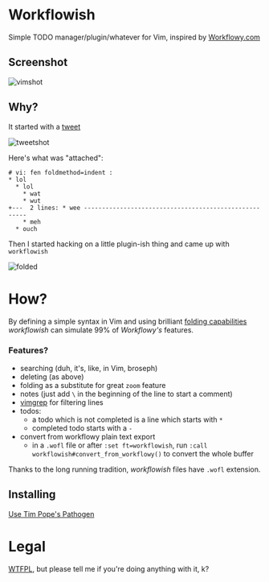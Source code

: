 # Workflowish

Simple TODO manager/plugin/whatever for Vim, inspired by [Workflowy.com](https://workflowy.com/)

## Screenshot

![vimshot](http://f.cl.ly/items/3A1n1J1e3m1R2u463a1t/Screen%20shot%202012-03-03%20at%2017.45.35.png)


## Why?

It started with a [tweet](https://twitter.com/#!/lukaszkorecki/status/175637968348917760)

![tweetshot](http://f.cl.ly/items/1M21383X350K3k0j1j2O/Screen%20shot%202012-03-03%20at%2017.15.00.png)

Here's what was "attached":

    # vi: fen foldmethod=indent :
    * lol
      * lol
        * wat
        * wut
    +---  2 lines: * wee ------------------------------------------------------
        * meh
      * ouch

Then I started hacking on a little plugin-ish thing and came up with `workflowish`

![folded](http://f.cl.ly/items/2G3d070b2c3u0m302X0j/Screen%20shot%202012-03-03%20at%2017.08.50.png)

# How?

By defining a simple syntax in Vim and using brilliant [folding capabilities](http://vim.wikia.com/wiki/Folding) *workflowish* can simulate 99% of *Workflowy's* features.


### Features?

- searching (duh, it's, like, in Vim, broseph)
- deleting (as above)
- folding as a substitute for great `zoom` feature
- notes (just add `\` in the beginning of the line to start a comment)
- [vimgrep](http://vimdoc.sourceforge.net/htmldoc/quickfix.html#:vimgrep) for filtering lines
- todos:
  - a todo which is not completed is a line which starts with `*`
  - completed todo starts with a `-`
- convert from workflowy plain text export
  - in a `.wofl` file or after `:set ft=workflowish`, run `:call workflowish#convert_from_workflowy()` to convert the whole buffer

Thanks to the long running tradition, *workflowish* files have `.wofl` extension.

## Installing

[Use Tim Pope's Pathogen](https://github.com/tpope/vim-pathogen)

# Legal

[WTFPL](http://sam.zoy.org/wtfpl/), but please tell me if you're doing anything with it, k?

